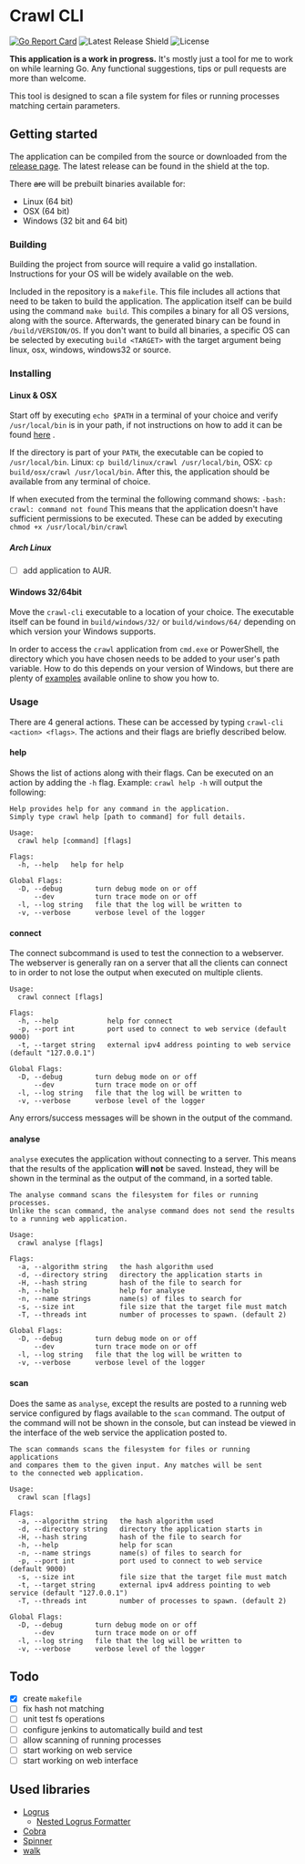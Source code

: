 # Crawl CLI
[![Go Report Card](https://goreportcard.com/badge/github.com/Daan-Hoogland/crawl-cli)](go-report-card)  ![Latest Release Shield](https://img.shields.io/github/release/daan-hoogland/crawl-cli.svg  "latest-release") ![License](https://img.shields.io/github/license/daan-hoogland/crawl-cli.svg  "license")

**This application is a work in progress.**
It's mostly just a tool for me to work on while learning Go. Any functional suggestions, tips or pull requests are more than welcome.

This tool is designed to scan a file system for files or running processes matching certain parameters. 

## Getting started
The application can be compiled from the source or downloaded from the [release page](https://github.com/Daan-Hoogland/crawl-cli/releases). The latest release can be found in the shield at the top. 

There ~~are~~ will be prebuilt binaries available for:
- Linux (64 bit)
- OSX (64 bit)
- Windows (32 bit and 64 bit)

### Building
Building the project from source will require a valid go installation. Instructions for your OS will be widely available on the web.

Included in the repository is a `makefile`. This file includes all actions that need to be taken to build the application. The application itself can be build using the command `make build`. This compiles a binary for all OS versions, along with the source. Afterwards, the generated binary can be found in `/build/VERSION/OS`. If you don't want to build all binaries, a specific OS can be selected by executing `build <TARGET>` with the target argument being linux, osx, windows, windows32 or source.

### Installing
#### Linux & OSX
Start off by executing `echo $PATH` in a terminal of your choice and verify `/usr/local/bin` is in your path, if not instructions on how to add it can be found [here](https://unix.stackexchange.com/questions/26047/how-to-correctly-add-a-path-to-path) . 

If the directory is part of your `PATH`, the executable can be copied to `/usr/local/bin`. Linux: `cp build/linux/crawl /usr/local/bin`, OSX: `cp build/osx/crawl /usr/local/bin`. After this, the application should be available from any terminal of choice. 

If when executed from the terminal the following command shows: 
`-bash: crawl: command not found`
This means that the application doesn't have sufficient permissions to be executed. These can be added by executing `chmod +x /usr/local/bin/crawl`

##### Arch Linux
- [ ] add application to AUR.

#### Windows 32/64bit
Move the `crawl-cli` executable to a location of your choice. The executable itself can be found in `build/windows/32/` or `build/windows/64/` depending on which version your Windows supports.

In order to access the `crawl` application from `cmd.exe` or PowerShell, the directory which you have chosen needs to be added to your user's path variable. How to do this depends on your version of Windows, but there are plenty of [examples](https://stackoverflow.com/a/9546345)  available online to show you how to.


### Usage
There are 4 general actions. These can be accessed by typing `crawl-cli <action> <flags>`. The  actions and their flags are briefly described below.

#### help
Shows the list of actions along with their flags. Can be executed on an action by adding the `-h` flag. Example: `crawl help -h` will output the following:
```
Help provides help for any command in the application.
Simply type crawl help [path to command] for full details.

Usage:
  crawl help [command] [flags]

Flags:
  -h, --help   help for help

Global Flags:
  -D, --debug        turn debug mode on or off
      --dev          turn trace mode on or off
  -l, --log string   file that the log will be written to
  -v, --verbose      verbose level of the logger

```

#### connect
The connect subcommand is used to test the connection to a webserver. The webserver is generally ran on a server that all the clients can connect to in order to not lose the output when executed on multiple clients.

```
Usage:
  crawl connect [flags]

Flags:
  -h, --help            help for connect
  -p, --port int        port used to connect to web service (default 9000)
  -t, --target string   external ipv4 address pointing to web service (default "127.0.0.1")

Global Flags:
  -D, --debug        turn debug mode on or off
      --dev          turn trace mode on or off
  -l, --log string   file that the log will be written to
  -v, --verbose      verbose level of the logger
```
Any errors/success messages will be shown in the output of the command.

#### analyse
`analyse` executes the application without connecting to a server. This means that the results of the application **will not** be saved. Instead, they will be shown in the terminal as the output of the command, in a sorted table. 

```
The analyse command scans the filesystem for files or running processes.
Unlike the scan command, the analyse command does not send the results
to a running web application.

Usage:
  crawl analyse [flags]

Flags:
  -a, --algorithm string   the hash algorithm used
  -d, --directory string   directory the application starts in
  -H, --hash string        hash of the file to search for
  -h, --help               help for analyse
  -n, --name strings       name(s) of files to search for
  -s, --size int           file size that the target file must match
  -T, --threads int        number of processes to spawn. (default 2)

Global Flags:
  -D, --debug        turn debug mode on or off
      --dev          turn trace mode on or off
  -l, --log string   file that the log will be written to
  -v, --verbose      verbose level of the logger
```

#### scan
Does the same as `analyse`, except the results are posted to a running web service configured by flags available to the `scan` command. The output of the command will not be shown in the console, but can instead be viewed in the interface of the web service the application posted to.

```
The scan commands scans the filesystem for files or running applications
and compares them to the given input. Any matches will be sent
to the connected web application.

Usage:
  crawl scan [flags]

Flags:
  -a, --algorithm string   the hash algorithm used
  -d, --directory string   directory the application starts in
  -H, --hash string        hash of the file to search for
  -h, --help               help for scan
  -n, --name strings       name(s) of files to search for
  -p, --port int           port used to connect to web service (default 9000)
  -s, --size int           file size that the target file must match
  -t, --target string      external ipv4 address pointing to web service (default "127.0.0.1")
  -T, --threads int        number of processes to spawn. (default 2)

Global Flags:
  -D, --debug        turn debug mode on or off
      --dev          turn trace mode on or off
  -l, --log string   file that the log will be written to
  -v, --verbose      verbose level of the logger
```

## Todo
- [x] create `makefile`
- [ ] fix hash not matching
- [ ] unit test fs operations
- [ ] configure jenkins to automatically build and test
- [ ] allow scanning of running processes
- [ ] start working on web service
- [ ] start working on web interface

## Used libraries
- [Logrus](https://github.com/sirupsen/logrus) 
	- [Nested Logrus Formatter](https://github.com/antonfisher/nested-logrus-formatter)  
- [Cobra](https://github.com/spf13/cobra) 
- [Spinner](github.com/briandowns/spinner) 
- [walk](https://github.com/MichaelTJones/walk) 

